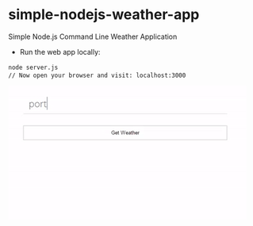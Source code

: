 # simple-nodejs-weather-app
Simple Node.js Command Line Weather Application


* Run the web app locally:
```
node server.js
// Now open your browser and visit: localhost:3000
```
![gif](https://github.com/rezaulk/weather-app/blob/master/giphy.gif?raw=true 'website gif')
